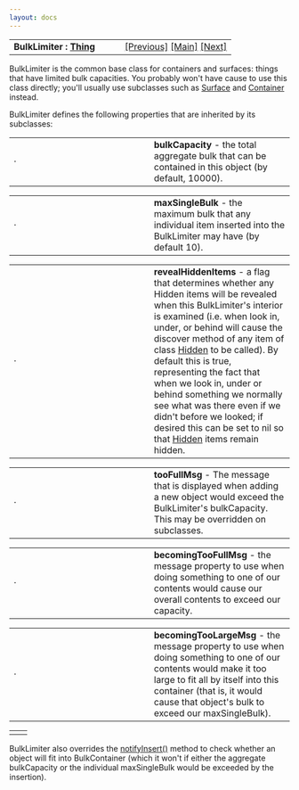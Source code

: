 ```yaml
---
layout: docs
---
```

<table width="100%" data-border="0" data-cellspacing="0"
data-cellpadding="3" data-bgcolor="#C0C0C0">
<colgroup>
<col style="width: 50%" />
<col style="width: 50%" />
</colgroup>
<tbody>
<tr>
<td style="text-align: left;"><strong>BulkLimiter : <a
href="thing-thebasics.html">Thing</a><br />
</strong></td>
<td style="text-align: right;"><a
href="containers-introduction.html">[Previous]</a> <a
href="generalintroduction.html">[Main]</a> <a
href="surface.html">[Next]</a></td>
</tr>
</tbody>
</table>

  
BulkLimiter is the common base class for containers and surfaces: things
that have limited bulk capacities. You probably won't have cause to use
this class directly; you'll usually use subclasses such as
[Surface](surface.html) and [Container](container.html) instead.  
  
BulkLimiter defines the following properties that are inherited by its
subclasses:  
  

<table data-border="0" data-cellpadding="0" data-cellspacing="0">
<colgroup>
<col style="width: 50%" />
<col style="width: 50%" />
</colgroup>
<tbody>
<tr data-valign="top">
<td width="14"><strong></strong>·<strong></strong></td>
<td><strong>bulkCapacity</strong> - the total aggregate bulk that can be
contained in this object (by default, 10000).  <br />
</td>
</tr>
</tbody>
</table>

<table data-border="0" data-cellpadding="0" data-cellspacing="0">
<colgroup>
<col style="width: 50%" />
<col style="width: 50%" />
</colgroup>
<tbody>
<tr data-valign="top">
<td width="14"><strong></strong>·<strong></strong></td>
<td><strong>maxSingleBulk</strong> - the maximum bulk that any
individual item inserted into the BulkLimiter may have (by default 10).
 <br />
</td>
</tr>
</tbody>
</table>

<table data-border="0" data-cellpadding="0" data-cellspacing="0">
<colgroup>
<col style="width: 50%" />
<col style="width: 50%" />
</colgroup>
<tbody>
<tr data-valign="top">
<td width="14"><strong></strong>·<strong></strong></td>
<td><strong>revealHiddenItems</strong> - a flag that determines whether
any Hidden items will be revealed when this BulkLimiter's interior is
examined (i.e. when look in, under, or behind will cause the discover
method of any item of class <a href="hidden.html">Hidden</a> to be
called). By default this is true, representing the fact that when we
look in, under or behind something we normally see what was there even
if we didn't before we looked; if desired this can be set to nil so that
<a href="hidden.html">Hidden</a> items remain hidden.  <br />
</td>
</tr>
</tbody>
</table>

<table data-border="0" data-cellpadding="0" data-cellspacing="0">
<colgroup>
<col style="width: 50%" />
<col style="width: 50%" />
</colgroup>
<tbody>
<tr data-valign="top">
<td width="14"><strong></strong>·<strong></strong></td>
<td><strong>tooFullMsg</strong> - The message that is displayed when
adding a new object would exceed the BulkLimiter's bulkCapacity. This
may be overridden on subclasses.  <br />
</td>
</tr>
</tbody>
</table>

<table data-border="0" data-cellpadding="0" data-cellspacing="0">
<colgroup>
<col style="width: 50%" />
<col style="width: 50%" />
</colgroup>
<tbody>
<tr data-valign="top">
<td width="14"><strong></strong>·<strong></strong></td>
<td><strong>becomingTooFullMsg</strong> - the message property to use
when doing something to one of our contents would cause our overall
contents to exceed our capacity.  <br />
</td>
</tr>
</tbody>
</table>

<table data-border="0" data-cellpadding="0" data-cellspacing="0">
<colgroup>
<col style="width: 50%" />
<col style="width: 50%" />
</colgroup>
<tbody>
<tr data-valign="top">
<td width="14"><strong></strong>·<strong></strong></td>
<td><strong>becomingTooLargeMsg</strong> - the message property to use
when doing something to one of our contents would make it too large to
fit all by itself into this container (that is, it would cause that
object's bulk to exceed our maxSingleBulk).  <br />
</td>
</tr>
</tbody>
</table>

|     |     |
|-----|-----|
|     |     |

  
BulkLimiter also overrides the
[notifyInsert()](notifyinsert+notifyremove.html) method to check whether
an object will fit into BulkContainer (which it won't if either the
aggregate bulkCapacity or the individual maxSingleBulk would be exceeded
by the insertion).  
  
  

